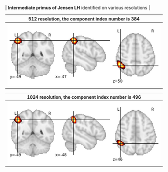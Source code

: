 


| **Intermediate primus of Jensen LH** identified on various resolutions |

| 512 resolution, the component index number is 384|  
|:---:|  
| ![Component 512](../512/final/384.jpg "From component 512: Intermediate primus of Jensen LH") |

| 1024 resolution, the component index number is 496|  
|:---:|  
| ![Component 1024](../1024/final/496.jpg "From component 1024: Intermediate primus of Jensen LH") |